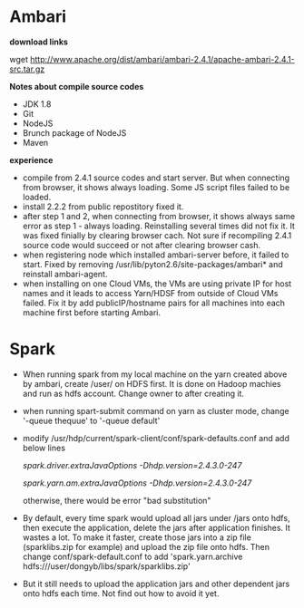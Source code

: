 # Ambari
**download links**

wget http://www.apache.org/dist/ambari/ambari-2.4.1/apache-ambari-2.4.1-src.tar.gz

**Notes about compile source codes**
* JDK 1.8
* Git
* NodeJS
* Brunch package of NodeJS
* Maven

**experience** 
* compile from 2.4.1 source codes and start server. But when connecting from browser, it shows always loading. Some JS script files failed to be loaded. 
* install 2.2.2 from public repostitory fixed it. 
* after step 1 and 2, when connecting from browser, it shows always same error as step 1 - always loading. Reinstalling  several times did not fix it. It was fixed finially by clearing browser cach. Not sure if recompiling 2.4.1 source code would succeed or not after clearing browser cash. 
* when registering node which installed ambari-server before, it failed to start. Fixed by removing /usr/lib/pyton2.6/site-packages/ambari\* and reinstall ambari-agent. 
* when installing on one Cloud VMs, the VMs are using private IP for host names and it leads to access Yarn/HDSF from outside of Cloud VMs failed. Fix it by add publicIP/hostname pairs for all machines into each machine first before starting Ambari.

# Spark
* When running spark from my local machine on the yarn created above by ambari, create /user/<username> on HDFS first. It is done on Hadoop machies and run as hdfs account. Change owner to <username> after creating it.
* when running spart-submit command on yarn as cluster mode, change '-queue thequue' to '-queue default'
* modify /usr/hdp/current/spark-client/conf/spark-defaults.conf and add below lines 

   *spark.driver.extraJavaOptions   -Dhdp.version=2.4.3.0-247* 
   
   *spark.yarn.am.extraJavaOptions 	-Dhdp.version=2.4.3.0-247* 
   
   otherwise, there would be error "bad substitution"
   
* By default, every time spark would upload all jars under <sparkhome>/jars onto hdfs, then execute the application, delete the jars after application finishes. It wastes a lot. To make it faster, create those jars into a zip file (sparklibs.zip for example) and upload the zip file onto hdfs. Then change conf/spark-default.conf to add 'spark.yarn.archive                 hdfs:///user/dongyb/libs/spark/sparklibs.zip'
* But it still needs to upload the application jars and other dependent jars onto hdfs each time. Not find out how to avoid it yet.
